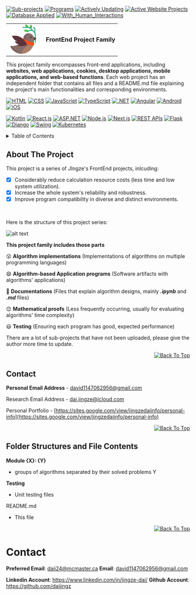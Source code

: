 [![Sub-projects][projects-shield]][projects-url]
[![Programs][progs-shield]][progs-url]
[![Actively Updating][au-shield]][au-url]
[![Active Website Projects][awp-shield]][awp-url]
[![Database Applied][da-shield]][da-url]
[![With_Human_Interactions][whi-shield]][whi-url]

<!-- PROJECT LOGO -->
<table border="0" cellspacing="0" cellpadding="0">
  <tr>
    <td style="vertical-align: middle;">
      <img src="icon.png" alt="Logo" width="80" height="80" style="background-color: white;" />
    </td>
    <td style="vertical-align: middle; padding-left: 15px;">
      <h3 style="margin: 0;">FrontEnd Project Family</h3>
    </td>
  </tr>
</table>

<p align="left">
  This project family encompasses front-end applications, including <b>websites, web applications, cookies, desktop applications, mobile applications, and web-based functions</b>. Each web project has an independent folder that contains all files and a README.md file explaining the project's main functionalities and corresponding environments.

</p>

[![HTML][html-shield]][html-url]
[![CSS][css-shield]][css-url]
[![JavaScript][js-shield]][js-url]
[![TypeScript][ts-shield]][ts-url]
[![.NET][dotnet-shield]][dotnet-url]
[![Angular][ang-shield]][ang-url]
[![Android][and-shield]][and-url]
[![iOS][ios-shield]][ios-url]

[![Kotlin][kl-shield]][kl-url]
[![React.js][react-shield]][react-url]
[![ASP.NET][aspnet-shield]][aspnet-url]
[![Node.js][nodejs-shield]][nodejs-url]
[![Next.js][nextjs-shield]][nextjs-url]
[![REST APIs][restapi-shield]][restapi-url]
[![Flask][flask-shield]][flask-url]
[![Django][django-shield]][django-url]
[![Swing][swing-shield]][swing-url]
[![Kubernetes][kub-shield]][kub-url]

<!-- TABLE OF CONTENTS -->
<details>
  <summary>Table of Contents</summary>
  <ol>
    <li>
      <a href="#about-the-project">About The Project</a>
    </li>
    <li><a href="#contact">Contact</a></li>
    <li><a href="#folder-structures-and-file-contents">Folder Structures and File Contents</a></li>
  </ol>
</details>



<!-- ABOUT THE PROJECT -->
## About The Project
This project is a series of JIngze's FrontEnd projects, inlcuding:

- [x] Considerably reduce calculation resource costs (less time and low system utilization).
- [x] Increase the whole system's reliability and robustness.
- [x] Improve program compatibility in diverse and distinct environments.

<br>

Here is the structure of this project series:

![alt text](Architecture.jpeg)

**This project family includes those parts**

:open_mouth: **Algorithm implementations** (Implementations of algorithms on multiple programming languages)

:smile: **Algorithm-based Application programs** (Software artifacts with algorithms' applications)

:grimacing: **Documentations** (Files that explain algorithm designs, mainly **_.ipynb_** and **_.md_** files)

:blush: **Mathematical proofs** (Less frequently occurring, usually for evaluating algorithms' time complexity)

:smiley: **Testing** (Ensuring each program has good, expected performance)

There are a lot of sub-projects that have not been uploaded, please give the author more time to update.

<p align="right">
  <a href="#top">
    <img alt="Back To Top" src="https://img.shields.io/badge/Back_To_Top-black">
  </a>
</p>

<!-- CONTACT -->
## Contact

**Personal Email Address** - david1147062956@gmail.com

Research Email Address - dai.jingze@icloud.com

Personal Portfolio - [https://sites.google.com/view/jingzedaiinfo/personal-info](https://sites.google.com/view/jingzedaiinfo/personal-info)

<p align="right">
  <a href="#top">
    <img alt="Back To Top" src="https://img.shields.io/badge/Back_To_Top-black">
  </a>
</p>

## Folder Structures and File Contents

**Module {X}: {Y}**
  - groups of algorithms separated by their solved problems Y

**Testing**
  - Unit testing files

README.md
  - This file

<p align="right">
  <a href="#top">
    <img alt="Back To Top" src="https://img.shields.io/badge/Back_To_Top-black">
  </a>
</p>

[progs-shield]: https://img.shields.io/badge/Total_Programs->110-blue
[progs-url]: https://github.com/daijingz/Algorithm_Implementations/commits/main/
[projects-shield]: https://img.shields.io/badge/Sub_Projects-13-lightgreen
[projects-url]: https://github.com/daijingz/Algorithm_Implementations
[au-shield]: https://img.shields.io/badge/Actively_Updating-darkred
[au-url]: https://www.linkedin.com/in/jingze-dai/
[awp-shield]: https://img.shields.io/badge/Active_Websites-green
[awp-url]: https://www.linkedin.com/in/jingze-dai/
[da-shield]: https://img.shields.io/badge/Database_Applied-yellow
[da-url]: https://github.com/daijingz/Frontend_Applications
[whi-shield]: https://img.shields.io/badge/With_Human_Interactions-purple
[whi-url]: https://github.com/daijingz/Frontend_Applications

[html-shield]: https://img.shields.io/badge/HTML-orange
[html-url]: https://developer.mozilla.org/en-US/docs/Web/HTML
[css-shield]: https://img.shields.io/badge/CSS-purple
[css-url]: https://developer.mozilla.org/en-US/docs/Web/CSS
[js-shield]: https://img.shields.io/badge/JavaScript-lightyellow
[js-url]: https://devdocs.io/javascript/
[ts-shield]: https://img.shields.io/badge/TypeScript-lightblue
[ts-url]: https://devdocs.io/typescript/
[dotnet-shield]: https://img.shields.io/badge/.NET-pink
[dotnet-url]: https://learn.microsoft.com/en-us/dotnet/
[ang-shield]: https://img.shields.io/badge/Angular-darkred
[ang-url]: https://angular.dev/overview
[and-shield]: https://img.shields.io/badge/Andriod-lightorange
[and-url]: https://developer.android.com/develop
[ios-shield]: https://img.shields.io/badge/iOS-darkcyan
[ios-url]: https://developer.apple.com/documentation/

[kl-shield]: https://img.shields.io/badge/Kotlin-purple
[kl-url]: https://kotlinlang.org/docs/home.html#
[react-shield]: https://img.shields.io/badge/React.js-skyblue
[react-url]: https://react.dev/
[aspnet-shield]: https://img.shields.io/badge/ASP.NET-grey
[aspnet-url]: https://learn.microsoft.com/en-us/aspnet/core/?view=aspnetcore-9.0
[nodejs-shield]: https://img.shields.io/badge/Node.js-darkgreen
[nodejs-url]: https://nodejs.org/docs/latest/api/
[nextjs-shield]: https://img.shields.io/badge/Next.js-red
[nextjs-url]: https://nextjs.org/
[restapi-shield]: https://img.shields.io/badge/REST_APIs-lightorange
[restapi-url]: https://docs.github.com/en/rest?apiVersion=2022-11-28
[flask-shield]: https://img.shields.io/badge/Flask-pink
[flask-url]: https://flask.palletsprojects.com/en/stable/tutorial/
[django-shield]: https://img.shields.io/badge/Django-darkred
[django-url]: https://www.djangoproject.com/start/
[swing-shield]: https://img.shields.io/badge/Swing-orange
[swing-url]: https://www.geeksforgeeks.org/introduction-to-java-swing/
[kub-shield]: https://img.shields.io/badge/Kubernetes-darkblue
[kub-url]: https://kubernetes.io/docs/home/

# Contact
**Preferred Email**: daij24@mcmaster.ca
**Email**: david1147062956@gmail.com

**Linkedin Account**: https://www.linkedin.com/in/jingze-dai/
**Github Account**: https://github.com/daijingz 

